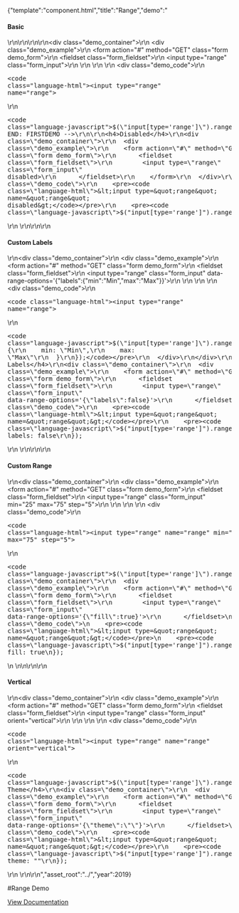 {"template":"component.html","title":"Range","demo":"<h4>Basic</h4>\r\n\r\n<!-- START: FIRSTDEMO -->\r\n\r\n<div class=\"demo_container\">\r\n  <div class=\"demo_example\">\r\n    <form action=\"#\" method=\"GET\" class=\"form demo_form\">\r\n      <fieldset class=\"form_fieldset\">\r\n        <input type=\"range\" class=\"form_input\">\r\n      </fieldset>\r\n    </form>\r\n  </div>\r\n  <div class=\"demo_code\">\r\n    <pre><code class=\"language-html\">&lt;input type=&quot;range&quot; name=&quot;range&quot;&gt;</code></pre>\r\n    <pre><code class=\"language-javascript\">$(\"input[type='range']\").range();</code></pre>\r\n  </div>\r\n</div>\r\n\r\n<!-- END: FIRSTDEMO -->\r\n\r\n<h4>Disabled</h4>\r\n<div class=\"demo_container\">\r\n  <div class=\"demo_example\">\r\n    <form action=\"#\" method=\"GET\" class=\"form demo_form\">\r\n      <fieldset class=\"form_fieldset\">\r\n        <input type=\"range\" class=\"form_input\" disabled>\r\n      </fieldset>\r\n    </form>\r\n  </div>\r\n  <div class=\"demo_code\">\r\n    <pre><code class=\"language-html\">&lt;input type=&quot;range&quot; name=&quot;range&quot; disabled&gt;</code></pre>\r\n    <pre><code class=\"language-javascript\">$(\"input[type='range']\").range();</code></pre>\r\n  </div>\r\n</div>\r\n\r\n<h4>Custom Labels</h4>\r\n<div class=\"demo_container\">\r\n  <div class=\"demo_example\">\r\n    <form action=\"#\" method=\"GET\" class=\"form demo_form\">\r\n      <fieldset class=\"form_fieldset\">\r\n        <input type=\"range\" class=\"form_input\" data-range-options='{\"labels\":{\"min\":\"Min\",\"max\":\"Max\"}}'>\r\n      </fieldset>\r\n    </form>\r\n  </div>\r\n  <div class=\"demo_code\">\r\n    <pre><code class=\"language-html\">&lt;input type=&quot;range&quot; name=&quot;range&quot;&gt;</code></pre>\r\n    <pre><code class=\"language-javascript\">$(\"input[type='range']\").range({\r\n  labels: {\r\n    min: \"Min\",\r\n    max: \"Max\"\r\n  }\r\n});</code></pre>\r\n  </div>\r\n</div>\r\n\r\n<h4>No Labels</h4>\r\n<div class=\"demo_container\">\r\n  <div class=\"demo_example\">\r\n    <form action=\"#\" method=\"GET\" class=\"form demo_form\">\r\n      <fieldset class=\"form_fieldset\">\r\n        <input type=\"range\" class=\"form_input\" data-range-options='{\"labels\":false}'>\r\n      </fieldset>\r\n    </form>\r\n  </div>\r\n  <div class=\"demo_code\">\r\n    <pre><code class=\"language-html\">&lt;input type=&quot;range&quot; name=&quot;range&quot;&gt;</code></pre>\r\n    <pre><code class=\"language-javascript\">$(\"input[type='range']\").range({\r\n  labels: false\r\n});</code></pre>\r\n  </div>\r\n</div>\r\n\r\n<h4>Custom Range</h4>\r\n<div class=\"demo_container\">\r\n  <div class=\"demo_example\">\r\n    <form action=\"#\" method=\"GET\" class=\"form demo_form\">\r\n      <fieldset class=\"form_fieldset\">\r\n        <input type=\"range\" class=\"form_input\" min=\"25\" max=\"75\" step=\"5\">\r\n      </fieldset>\r\n    </form>\r\n  </div>\r\n  <div class=\"demo_code\">\r\n    <pre><code class=\"language-html\">&lt;input type=&quot;range&quot; name=&quot;range&quot; min=&quot;25&quot; max=&quot;75&quot; step=&quot;5&quot;&gt;</code></pre>\r\n    <pre><code class=\"language-javascript\">$(\"input[type='range']\").range();</code></pre>\r\n  </div>\r\n</div>\r\n\r\n<h4>Fill</h4>\r\n<div class=\"demo_container\">\r\n  <div class=\"demo_example\">\r\n    <form action=\"#\" method=\"GET\" class=\"form demo_form\">\r\n      <fieldset class=\"form_fieldset\">\r\n        <input type=\"range\" class=\"form_input\" data-range-options='{\"fill\":true}'>\r\n      </fieldset>\n    </form>\n  </div>\n  <div class=\"demo_code\">\n    <pre><code class=\"language-html\">&lt;input type=&quot;range&quot; name=&quot;range&quot;&gt;</code></pre>\n    <pre><code class=\"language-javascript\">$(\"input[type='range']\").range({\n  fill: true\n});</code></pre>\n  </div>\n</div>\n\r\n\r\n<h4>Vertical</h4>\r\n<div class=\"demo_container\">\r\n  <div class=\"demo_example\">\r\n    <form action=\"#\" method=\"GET\" class=\"form demo_form\">\r\n      <fieldset class=\"form_fieldset\">\r\n        <input type=\"range\" class=\"form_input\" orient=\"vertical\">\r\n      </fieldset>\r\n    </form>\r\n  </div>\r\n  <div class=\"demo_code\">\r\n    <pre><code class=\"language-html\">&lt;input type=&quot;range&quot; name=&quot;range&quot; orient=&quot;vertical&quot;&gt;</code></pre>\r\n    <pre><code class=\"language-javascript\">$(\"input[type='range']\").range();</code></pre>\r\n  </div>\r\n</div>\r\n\r\n<h4>No Theme</h4>\r\n<div class=\"demo_container\">\r\n  <div class=\"demo_example\">\r\n    <form action=\"#\" method=\"GET\" class=\"form demo_form\">\r\n      <fieldset class=\"form_fieldset\">\r\n        <input type=\"range\" class=\"form_input\" data-range-options='{\"theme\":\"\"}'>\r\n      </fieldset>\r\n    </form>\r\n  </div>\r\n  <div class=\"demo_code\">\r\n    <pre><code class=\"language-html\">&lt;input type=&quot;range&quot; name=&quot;range&quot;&gt;</code></pre>\r\n    <pre><code class=\"language-javascript\">$(\"input[type='range']\").range({\r\n  theme: \"\"\r\n});</code></pre>\r\n  </div>\r\n</div>\r\n","asset_root":"../","year":2019}

 #Range Demo
<p class="back_link"><a href="https://formstone.it/components/range">View Documentation</a></p>
